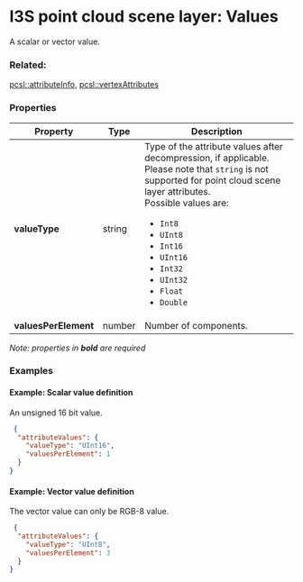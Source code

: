 # I3S point cloud scene layer: Values

A scalar or vector value.

### Related:

[pcsl::attributeInfo](attributeInfo.pcsl.md), [pcsl::vertexAttributes](vertexAttributes.pcsl.md)
### Properties

| Property | Type | Description |
| --- | --- | --- |
| **valueType** | string | Type of the attribute values after decompression, if applicable. Please note that `string` is not supported for point cloud scene layer attributes.<div>Possible values are:<ul><li>`Int8`</li><li>`UInt8`</li><li>`Int16`</li><li>`UInt16`</li><li>`Int32`</li><li>`UInt32`</li><li>`Float`</li><li>`Double`</li></ul></div> |
| **valuesPerElement** | number | Number of components. |

*Note: properties in **bold** are required*

### Examples 

#### Example: Scalar value definition 

An unsigned 16 bit value. 

```json
 {
  "attributeValues": {
    "valueType": "UInt16",
    "valuesPerElement": 1
  }
} 
```

#### Example: Vector value definition 

The vector value can only be RGB-8 value. 

```json
 {
  "attributeValues": {
    "valueType": "UInt8",
    "valuesPerElement": 3
  }
} 
```

